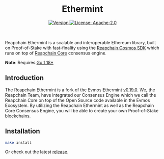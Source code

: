 <!--
parent:
  order: false
-->

<div align="center">
  <h1> Ethermint </h1>
</div>

<div align="center">
  <a href="https://github.com/reapchain/ethermint/releases/latest">
    <img alt="Version" src="https://img.shields.io/github/tag/reapchain/ethermint.svg" />
  </a>
  <a href="https://github.com/reapchain/ethermint/blob/main/LICENSE">
    <img alt="License: Apache-2.0" src="https://img.shields.io/github/license/reapchain/ethermint.svg" />
  </a>
</div>
<div align="center">
</div>


<br></br>
Reapchain Ethermint is a scalable and interoperable Ethereum library, built on Proof-of-Stake with fast-finality using the [Reapchain Cosmos SDK](https://github.com/reapchain/cosmos-sdk/) which runs on top of [Reapchain Core](https://github.com/reapchain/reapchain-core) consensus engine.

**Note**: Requires [Go 1.18+](https://golang.org/dl/)

## Introduction

The Reapchain Ethermint is a fork of the Evmos Ethermint [v0.19.0](https://github.com/evmos/ethermint/tree/v0.19.0). We, the Reapchain Team, have integrated our Consensus Engine which we call the Reapchain Core on top of the Open Source code available in the Evmos Ecosystem. By utilizing the Reapchain Ethermint as well as the Reapchain Core Consensus Engine, you will be able to create your own Proof-of-Stake blockchains.

## Installation

```bash
make install
```

Or check out the latest [release](https://github.com/reapchain/ethermint/releases).


 
